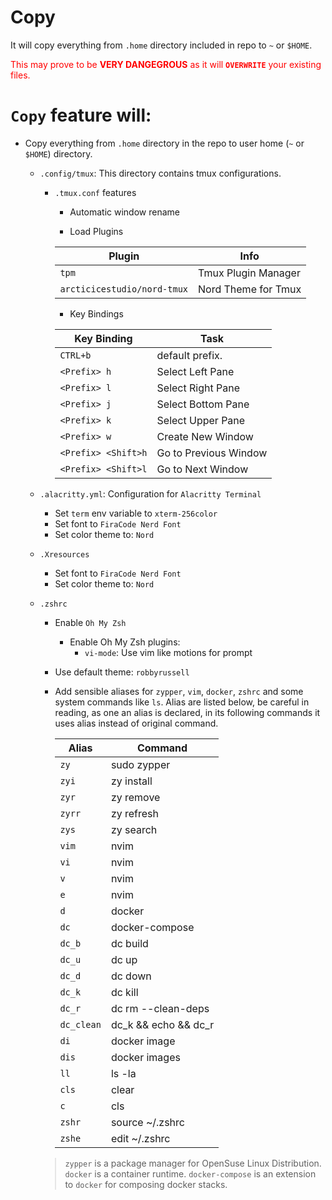 # Copy
It will copy everything from `.home` directory included in repo to `~` or `$HOME`.

<span style="color: red">This may prove to be **VERY DANGEGROUS** as it will **`OVERWRITE`** your existing files.</span>

# `Copy` feature will:
- Copy everything from `.home` directory in the repo to user home (`~` or `$HOME`) directory.

    - `.config/tmux`: This directory contains tmux configurations.

        - `.tmux.conf` features
            - Automatic window rename

            - Load Plugins

            | Plugin | Info |
            | ------ | ---- |
            | `tpm` | Tmux Plugin Manager
            | `arcticicestudio/nord-tmux` | Nord Theme for Tmux

            - Key Bindings

            | Key Binding | Task |
            | ----------- | ---- |
            | `CTRL+b` | default prefix. |
            | `<Prefix> h` | Select Left Pane |
            | `<Prefix> l` | Select Right Pane |
            | `<Prefix> j` | Select Bottom Pane |
            | `<Prefix> k` | Select Upper Pane |
            | `<Prefix> w` | Create New Window
            | `<Prefix> <Shift>h` | Go to Previous Window
            | `<Prefix> <Shift>l` | Go to Next Window

    - `.alacritty.yml`: Configuration for `Alacritty Terminal`
        - Set `term` env variable to `xterm-256color`
        - Set font to `FiraCode Nerd Font`
        - Set color theme to: `Nord`

    - `.Xresources`
        - Set font to `FiraCode Nerd Font`
        - Set color theme to: `Nord`

    - `.zshrc`
        - Enable `Oh My Zsh`
            - Enable Oh My Zsh plugins:
                - `vi-mode`: Use vim like motions for prompt
        - Use default theme: `robbyrussell`
        - Add sensible aliases for `zypper`, `vim`, `docker`, `zshrc` and some system commands like `ls`. Alias are listed below, be careful in reading, as one an alias is declared, in its following commands it uses alias instead of original command.

            | Alias | Command |
            | ----- | ------- |
            | `zy` | sudo zypper |
            | `zyi` | zy install |
            | `zyr` | zy remove |
            | `zyrr` | zy refresh |
            | `zys` | zy search |
            | `vim` | nvim |
            | `vi` | nvim |
            | `v` | nvim |
            | `e` | nvim |
            | `d` | docker |
            | `dc` | docker-compose |
            | `dc_b` | dc build |
            | `dc_u` | dc up |
            | `dc_d` | dc down |
            | `dc_k` | dc kill |
            | `dc_r` | dc rm --clean-deps |
            | `dc_clean` | dc_k && echo && dc_r |
            | `di` | docker image |
            | `dis` | docker images |
            | `ll` | ls -la |
            | `cls` | clear |
            | `c` | cls |
            | `zshr` | source ~/.zshrc |
            | `zshe` | edit ~/.zshrc |

        > `zypper` is a package manager for OpenSuse Linux Distribution. `docker` is a container runtime. `docker-compose` is an extension to `docker` for composing docker stacks. 
